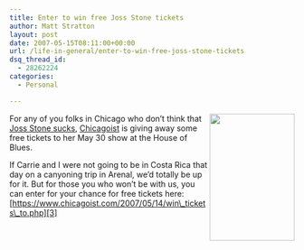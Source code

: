 ```yaml
---
title: Enter to win free Joss Stone tickets
author: Matt Stratton
layout: post
date: 2007-05-15T08:11:00+00:00
url: /life-in-general/enter-to-win-free-joss-stone-tickets
dsq_thread_id:
  - 28262224
categories:
  - Personal

---
```

<img width="150" height="225" align="right" src="https://www.chicagoist.com/attachments/chicagoist_tankboy/2007_05_jossstone.gif" alt="" />For any of you folks in Chicago who don&#8217;t think that [Joss Stone sucks][1], [Chicagoist][2] is giving away some free tickets to her May 30 show at the House of Blues.

If Carrie and I were not going to be in Costa Rica that day on a canyoning trip in Arenal, we&#8217;d totally be up for it. But for those you who won&#8217;t be with us, you can enter for your chance for free tickets here:  
[https://www.chicagoist.com/2007/05/14/win\_tickets\_to.php][3]

 [1]: https://www.yehoodi.com/phpBB2/viewtopic.php?t=70262
 [2]: https://www.chicagoist.com
 [3]: https://www.chicagoist.com/2007/05/14/win_tickets_to.php